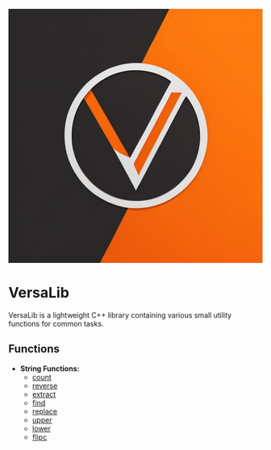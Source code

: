![VersaLib Logo](V.jpg)

# VersaLib

VersaLib is a lightweight C++ library containing various small utility functions for common tasks.

## Functions

- **String Functions:**
  - [count](Description/count.md)
  - [reverse](Description/reverse.md)
  - [extract](Description/extract.md)
  - [find](Description/find.md)
  - [replace](Description/replace.md)
  - [upper](Description/upper.md)
  - [lower](Description/lower.md)
  - [flipc](Description/flipc.md)
